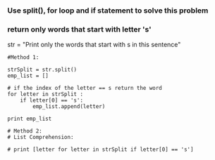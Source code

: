 
### Use split(), for loop and if statement to solve this problem 
### return only words that start with letter 's'

str = "Print only the words that start with s in this sentence"

```
#Method 1:

strSplit = str.split()
emp_list = []

# if the index of the letter == s return the word
for letter in strSplit :
    if letter[0] == 's':
        emp_list.append(letter)

print emp_list        
```           

```
# Method 2:            
# List Comprehension:

# print [letter for letter in strSplit if letter[0] == 's']

```
